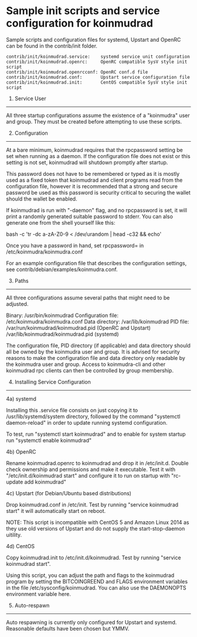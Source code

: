Sample init scripts and service configuration for koinmudrad
==========================================================

Sample scripts and configuration files for systemd, Upstart and OpenRC
can be found in the contrib/init folder.

    contrib/init/koinmudrad.service:    systemd service unit configuration
    contrib/init/koinmudrad.openrc:     OpenRC compatible SysV style init script
    contrib/init/koinmudrad.openrcconf: OpenRC conf.d file
    contrib/init/koinmudrad.conf:       Upstart service configuration file
    contrib/init/koinmudrad.init:       CentOS compatible SysV style init script

1. Service User
---------------------------------

All three startup configurations assume the existence of a "koinmudra" user
and group.  They must be created before attempting to use these scripts.

2. Configuration
---------------------------------

At a bare minimum, koinmudrad requires that the rpcpassword setting be set
when running as a daemon.  If the configuration file does not exist or this
setting is not set, koinmudrad will shutdown promptly after startup.

This password does not have to be remembered or typed as it is mostly used
as a fixed token that koinmudrad and client programs read from the configuration
file, however it is recommended that a strong and secure password be used
as this password is security critical to securing the wallet should the
wallet be enabled.

If koinmudrad is run with "-daemon" flag, and no rpcpassword is set, it will
print a randomly generated suitable password to stderr.  You can also
generate one from the shell yourself like this:

bash -c 'tr -dc a-zA-Z0-9 < /dev/urandom | head -c32 && echo'

Once you have a password in hand, set rpcpassword= in /etc/koinmudra/koinmudra.conf

For an example configuration file that describes the configuration settings,
see contrib/debian/examples/koinmudra.conf.

3. Paths
---------------------------------

All three configurations assume several paths that might need to be adjusted.

Binary:              /usr/bin/koinmudrad
Configuration file:  /etc/koinmudra/koinmudra.conf
Data directory:      /var/lib/koinmudrad
PID file:            /var/run/koinmudrad/koinmudrad.pid (OpenRC and Upstart)
                     /var/lib/koinmudrad/koinmudrad.pid (systemd)

The configuration file, PID directory (if applicable) and data directory
should all be owned by the koinmudra user and group.  It is advised for security
reasons to make the configuration file and data directory only readable by the
koinmudra user and group.  Access to koinmudra-cli and other koinmudrad rpc clients
can then be controlled by group membership.

4. Installing Service Configuration
-----------------------------------

4a) systemd

Installing this .service file consists on just copying it to
/usr/lib/systemd/system directory, followed by the command
"systemctl daemon-reload" in order to update running systemd configuration.

To test, run "systemctl start koinmudrad" and to enable for system startup run
"systemctl enable koinmudrad"

4b) OpenRC

Rename koinmudrad.openrc to koinmudrad and drop it in /etc/init.d.  Double
check ownership and permissions and make it executable.  Test it with
"/etc/init.d/koinmudrad start" and configure it to run on startup with
"rc-update add koinmudrad"

4c) Upstart (for Debian/Ubuntu based distributions)

Drop koinmudrad.conf in /etc/init.  Test by running "service koinmudrad start"
it will automatically start on reboot.

NOTE: This script is incompatible with CentOS 5 and Amazon Linux 2014 as they
use old versions of Upstart and do not supply the start-stop-daemon uitility.

4d) CentOS

Copy koinmudrad.init to /etc/init.d/koinmudrad. Test by running "service koinmudrad start".

Using this script, you can adjust the path and flags to the koinmudrad program by
setting the BITCOINGREEND and FLAGS environment variables in the file
/etc/sysconfig/koinmudrad. You can also use the DAEMONOPTS environment variable here.

5. Auto-respawn
-----------------------------------

Auto respawning is currently only configured for Upstart and systemd.
Reasonable defaults have been chosen but YMMV.
